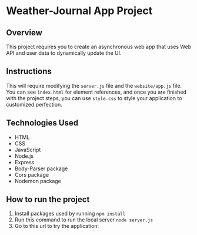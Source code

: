 # Weather-Journal App Project

## Overview

This project requires you to create an asynchronous web app that uses Web API and user data to dynamically update the UI.

## Instructions

This will require modifying the `server.js` file and the `website/app.js` file. You can see `index.html` for element references, and once you are finished with the project steps, you can use `style.css` to style your application to customized perfection.

## Technologies Used

- HTML
- CSS
- JavaScript
- Node.js
- Express
- Body-Parser package
- Cors package
- Nodemon package

## How to run the project

1. Install packages used by running `npm install`
2. Run this command to run the local server `node server.js`
3. Go to this url to try the application: [](http://localhost:8080)
